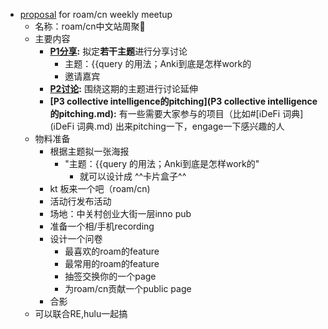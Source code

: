 - [proposal](proposal.md) for roam/cn weekly meetup
    - 名称：roam/cn中文站周聚🍷 
    - 主要内容
        - **[P1分享](P1分享.md):** 拟定**若干主题**进行分享讨论
            - 主题：{{query 的用法；Anki到底是怎样work的
            - 邀请嘉宾
        - **[P2讨论](P2讨论.md):** 围绕这期的主题进行讨论延伸
        - **[P3 collective intelligence的pitching](P3 collective intelligence的pitching.md):** 有一些需要大家参与的项目（比如#[ℹ︎DeFi 词典](ℹ︎DeFi 词典.md) 出来pitching一下，engage一下感兴趣的人
    - 物料准备
        - 根据主题拟一张海报
            - "主题：{{query 的用法；Anki到底是怎样work的"
                - 就可以设计成 ^^卡片盒子^^
        - kt 板来一个吧（roam/cn)
        - 活动行发布活动
        - 场地：中关村创业大街一层inno pub
        - 准备一个相/手机recording
        - 设计一个问卷
            - 最喜欢的roam的feature
            - 最常用的roam的feature
            - 抽签交换你的一个page
            - 为roam/cn贡献一个public page
        - 合影
    - 可以联合RE,hulu一起搞
